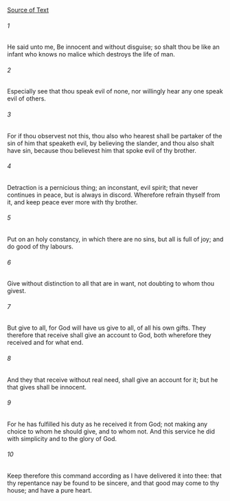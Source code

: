 [Source of Text](https://github.com/scrollmapper/bible_databases_deuterocanonical)

###### 1
He said unto me, Be innocent and without disguise; so shalt thou be like an infant who knows no malice which destroys the life of man.

###### 2
Especially see that thou speak evil of none, nor willingly hear any one speak evil of others.

###### 3
For if thou observest not this, thou also who hearest shall be partaker of the sin of him that speaketh evil, by believing the slander, and thou also shalt have sin, because thou believest him that spoke evil of thy brother.

###### 4
Detraction is a pernicious thing; an inconstant, evil spirit; that never continues in peace, but is always in discord. Wherefore refrain thyself from it, and keep peace ever more with thy brother.

###### 5
Put on an holy constancy, in which there are no sins, but all is full of joy; and do good of thy labours.

###### 6
Give without distinction to all that are in want, not doubting to whom thou givest.

###### 7
But give to all, for God will have us give to all, of all his own gifts. They therefore that receive shall give an account to God, both wherefore they received and for what end.

###### 8
And they that receive without real need, shall give an account for it; but he that gives shall be innocent.

###### 9
For he has fulfilled his duty as he received it from God; not making any choice to whom he should give, and to whom not. And this service he did with simplicity and to the glory of God.

###### 10
Keep therefore this command according as I have delivered it into thee: that thy repentance nay be found to be sincere, and that good may come to thy house; and have a pure heart.